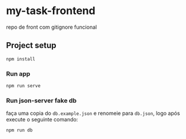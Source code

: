# my-task-frontend
repo de front com gitignore funcional

## Project setup
```
npm install
```
### Run app
```
npm run serve
```
### Run json-server fake db
faça uma copia do `db.example.json` e renomeie para `db.json`, logo após
execute o seguinte comando:
```
npm run db
```
